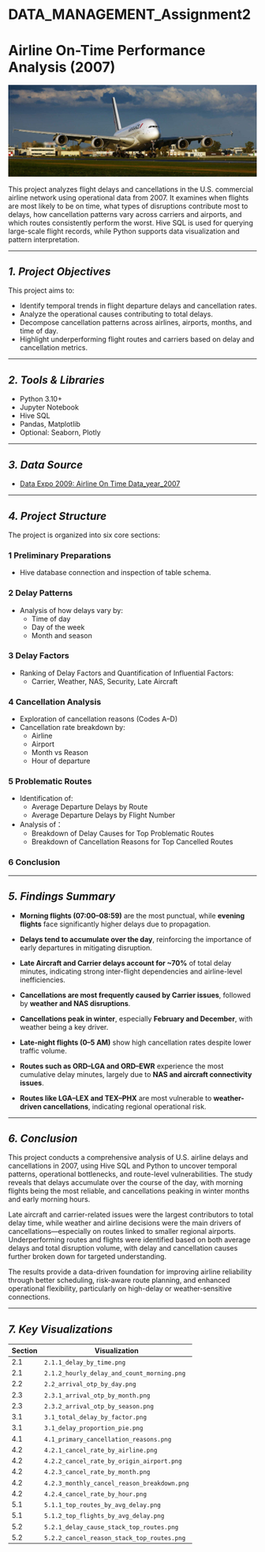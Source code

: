 # DATA_MANAGEMENT_Assignment2
# Airline On-Time Performance Analysis (2007)
 <p align="center">
  <img src="pic/flypic.jpg"/>
</p> 

This project analyzes flight delays and cancellations in the U.S. commercial airline network using operational data from 2007. It examines when flights are most likely to be on time, what types of disruptions contribute most to delays, how cancellation patterns vary across carriers and airports, and which routes consistently perform the worst. Hive SQL is used for querying large-scale flight records, while Python supports data visualization and pattern interpretation.


---
## *1. Project Objectives*

This project aims to:

- Identify temporal trends in flight departure delays and cancellation rates.
- Analyze the operational causes contributing to total delays.
- Decompose cancellation patterns across airlines, airports, months, and time of day.
- Highlight underperforming flight routes and carriers based on delay and cancellation metrics.

---

## *2. Tools & Libraries*

- Python 3.10+
- Jupyter Notebook
- Hive SQL
- Pandas, Matplotlib
- Optional: Seaborn, Plotly

---

## *3. Data Source*

- [Data Expo 2009: Airline On Time Data_year_2007](https://www.kaggle.com/datasets/wenxingdi/data-expo-2009-airline-on-time-data/data?select=2007.csv)

---

## *4. Project Structure*

The project is organized into six core sections:

### 1 Preliminary Preparations
- Hive database connection and inspection of table schema.

### 2 Delay Patterns
- Analysis of how delays vary by:
  - Time of day
  - Day of the week
  - Month and season

### 3 Delay Factors
- Ranking of Delay Factors and Quantification of Influential Factors:
  - Carrier, Weather, NAS, Security, Late Aircraft

### 4 Cancellation Analysis
- Exploration of cancellation reasons (Codes A–D)
- Cancellation rate breakdown by:
  - Airline
  - Airport
  - Month vs Reason
  - Hour of departure

### 5 Problematic Routes
- Identification of:
  - Average Departure Delays by Route
  - Average Departure Delays by Flight Number
- Analysis of：
  - Breakdown of Delay Causes for Top Problematic Routes 
  - Breakdown of Cancellation Reasons for Top Cancelled Routes

### 6 Conclusion

---
 


## *5. Findings Summary*

- **Morning flights (07:00–08:59)** are the most punctual, while **evening flights** face significantly higher delays due to propagation.
- **Delays tend to accumulate over the day**, reinforcing the importance of early departures in mitigating disruption.

- **Late Aircraft and Carrier delays account for ~70%** of total delay minutes, indicating strong inter-flight dependencies and airline-level inefficiencies.
- **Cancellations are most frequently caused by Carrier issues**, followed by **weather and NAS disruptions**.

- **Cancellations peak in winter**, especially **February and December**, with weather being a key driver.
- **Late-night flights (0–5 AM)** show high cancellation rates despite lower traffic volume.

- **Routes such as ORD–LGA and ORD–EWR** experience the most cumulative delay minutes, largely due to **NAS and aircraft connectivity issues**.
- **Routes like LGA–LEX and TEX–PHX** are most vulnerable to **weather-driven cancellations**, indicating regional operational risk.


---

## *6. Conclusion*


This project conducts a comprehensive analysis of U.S. airline delays and cancellations in 2007, using Hive SQL and Python to uncover temporal patterns, operational bottlenecks, and route-level vulnerabilities. The study reveals that delays accumulate over the course of the day, with morning flights being the most reliable, and cancellations peaking in winter months and early morning hours.


Late aircraft and carrier-related issues were the largest contributors to total delay time, while weather and airline decisions were the main drivers of cancellations—especially on routes linked to smaller regional airports. Underperforming routes and flights were identified based on both average delays and total disruption volume, with delay and cancellation causes further broken down for targeted understanding.


The results provide a data-driven foundation for improving airline reliability through better scheduling, risk-aware route planning, and enhanced operational flexibility, particularly on high-delay or weather-sensitive connections.

---

## *7. Key Visualizations*

| Section | Visualization |
|---------|----------------|
| 2.1 | `2.1.1_delay_by_time.png` |
| 2.1 | `2.1.2_hourly_delay_and_count_morning.png` |
| 2.2 | `2.2_arrival_otp_by_day.png` |
| 2.3 | `2.3.1_arrival_otp_by_month.png` |
| 2.3 | `2.3.2_arrival_otp_by_season.png` |
| 3.1 | `3.1_total_delay_by_factor.png` |
| 3.1 | `3.1_delay_proportion_pie.png` |
| 4.1 | `4.1_primary_cancellation_reasons.png` |
| 4.2 | `4.2.1_cancel_rate_by_airline.png` |
| 4.2 | `4.2.2_cancel_rate_by_origin_airport.png` |
| 4.2 | `4.2.3_cancel_rate_by_month.png` |
| 4.2 | `4.2.3_monthly_cancel_reason_breakdown.png` |
| 4.2 | `4.2.4_cancel_rate_by_hour.png` |
| 5.1 | `5.1.1_top_routes_by_avg_delay.png` |
| 5.1 | `5.1.2_top_flights_by_avg_delay.png` |
| 5.2 | `5.2.1_delay_cause_stack_top_routes.png` |
| 5.2 | `5.2.2_cancel_reason_stack_top_routes.png` |
